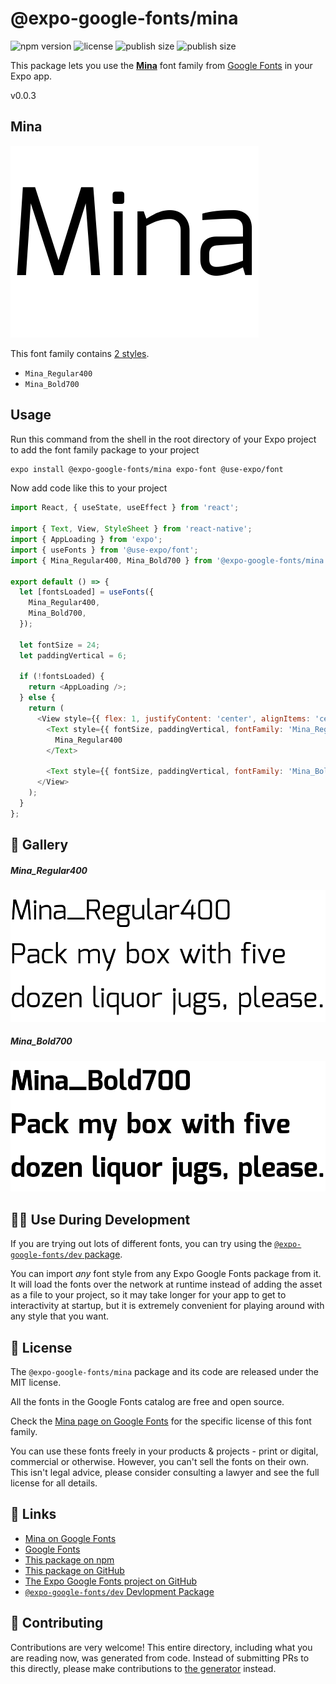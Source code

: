 # @expo-google-fonts/mina

![npm version](https://flat.badgen.net/npm/v/@expo-google-fonts/mina)
![license](https://flat.badgen.net/github/license/expo/google-fonts)
![publish size](https://flat.badgen.net/packagephobia/install/@expo-google-fonts/mina)
![publish size](https://flat.badgen.net/packagephobia/publish/@expo-google-fonts/mina)

This package lets you use the [**Mina**](https://fonts.google.com/specimen/Mina) font family from [Google Fonts](https://fonts.google.com/) in your Expo app.

v0.0.3

## Mina

![Mina](./font-family.png)

This font family contains [2 styles](#-gallery).

- `Mina_Regular400`
- `Mina_Bold700`

## Usage

Run this command from the shell in the root directory of your Expo project to add the font family package to your project
```sh
expo install @expo-google-fonts/mina expo-font @use-expo/font
```

Now add code like this to your project
```js
import React, { useState, useEffect } from 'react';

import { Text, View, StyleSheet } from 'react-native';
import { AppLoading } from 'expo';
import { useFonts } from '@use-expo/font';
import { Mina_Regular400, Mina_Bold700 } from '@expo-google-fonts/mina';

export default () => {
  let [fontsLoaded] = useFonts({
    Mina_Regular400,
    Mina_Bold700,
  });

  let fontSize = 24;
  let paddingVertical = 6;

  if (!fontsLoaded) {
    return <AppLoading />;
  } else {
    return (
      <View style={{ flex: 1, justifyContent: 'center', alignItems: 'center' }}>
        <Text style={{ fontSize, paddingVertical, fontFamily: 'Mina_Regular400' }}>
          Mina_Regular400
        </Text>

        <Text style={{ fontSize, paddingVertical, fontFamily: 'Mina_Bold700' }}>Mina_Bold700</Text>
      </View>
    );
  }
};

```

## 🔡 Gallery

##### Mina_Regular400
![Mina_Regular400](./2cb3c2707dad5e0a5f21dbad8da10b86eb3b1da477394a33f4d47a819fafb82d.ttf.png)

##### Mina_Bold700
![Mina_Bold700](./7dae008ee6a398a7d7b23f1fbdeeaced41fd8ba3b71cb12b94900ded063f6467.ttf.png)


## 👩‍💻 Use During Development

If you are trying out lots of different fonts, you can try using the [`@expo-google-fonts/dev` package](https://github.com/expo/google-fonts/tree/master/font-packages/dev#readme).

You can import *any* font style from any Expo Google Fonts package from it. It will load the fonts
over the network at runtime instead of adding the asset as a file to your project, so it may take longer
for your app to get to interactivity at startup, but it is extremely convenient
for playing around with any style that you want.

## 📖 License

The `@expo-google-fonts/mina` package and its code are released under the MIT license.

All the fonts in the Google Fonts catalog are free and open source.

Check the [Mina page on Google Fonts](https://fonts.google.com/specimen/Mina) for the specific license of this font family.

You can use these fonts freely in your products & projects - print or digital, commercial or otherwise. However, you can't sell the fonts on their own. This isn't legal advice, please consider consulting a lawyer and see the full license for all details.

## 🔗 Links

- [Mina on Google Fonts](https://fonts.google.com/specimen/Mina)
- [Google Fonts](https://fonts.google.com/)
- [This package on npm](https://www.npmjs.com/package/@expo-google-fonts/mina)
- [This package on GitHub](https://github.com/expo/google-fonts/tree/master/font-packages/mina)
- [The Expo Google Fonts project on GitHub](https://github.com/expo/google-fonts)
- [`@expo-google-fonts/dev` Devlopment Package](https://github.com/expo/google-fonts/tree/master/font-packages/dev)


## 🤝 Contributing

Contributions are very welcome! This entire directory, including what you are reading now, was generated from code. Instead of submitting PRs to this directly, please make contributions to [the generator](https://github.com/expo/google-fonts/tree/master/packages/generator) instead.

